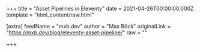 
+++
title = "Asset Pipelines in Eleventy"
date = 2021-04-26T00:00:00.000Z
template = "html_content/raw.html"

[extra]
feedName = "mxb.dev"
author = "Max Böck"
originalLink = "https://mxb.dev/blog/eleventy-asset-pipeline/"
raw = ""

+++

